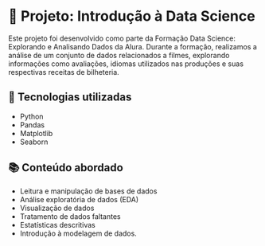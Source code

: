 # 📖 Projeto: Introdução à Data Science

Este projeto foi desenvolvido como parte da Formação Data Science: Explorando e Analisando Dados da Alura.
Durante a formação, realizamos a análise de um conjunto de dados relacionados a filmes, explorando informações como avaliações, idiomas utilizados nas produções e suas respectivas receitas de bilheteria.

## 🚀 Tecnologias utilizadas
- Python 
- Pandas
- Matplotlib
- Seaborn

## 📚 Conteúdo abordado
- Leitura e manipulação de bases de dados
- Análise exploratória de dados (EDA)
- Visualização de dados
- Tratamento de dados faltantes
- Estatísticas descritivas
- Introdução à modelagem de dados.
